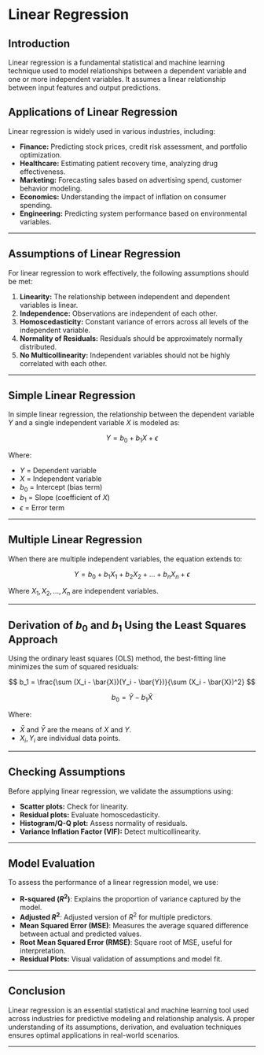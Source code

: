 # Linear Regression

## Introduction

Linear regression is a fundamental statistical and machine learning technique used to model relationships between a dependent variable and one or more independent variables. It assumes a linear relationship between input features and output predictions.

## Applications of Linear Regression

Linear regression is widely used in various industries, including:
- **Finance:** Predicting stock prices, credit risk assessment, and portfolio optimization.
- **Healthcare:** Estimating patient recovery time, analyzing drug effectiveness.
- **Marketing:** Forecasting sales based on advertising spend, customer behavior modeling.
- **Economics:** Understanding the impact of inflation on consumer spending.
- **Engineering:** Predicting system performance based on environmental variables.

---

## Assumptions of Linear Regression
For linear regression to work effectively, the following assumptions should be met:
1. **Linearity:** The relationship between independent and dependent variables is linear.
2. **Independence:** Observations are independent of each other.
3. **Homoscedasticity:** Constant variance of errors across all levels of the independent variable.
4. **Normality of Residuals:** Residuals should be approximately normally distributed.
5. **No Multicollinearity:** Independent variables should not be highly correlated with each other.

---

## Simple Linear Regression

In simple linear regression, the relationship between the dependent variable $Y$ and a single independent variable $X$ is modeled as:

$$
Y = b_0 + b_1X + \epsilon
$$

Where:
- $Y$ = Dependent variable
- $X$ = Independent variable
- $b_0$ = Intercept (bias term)
- $b_1$ = Slope (coefficient of $X$)
- $\epsilon$ = Error term

---

## Multiple Linear Regression

When there are multiple independent variables, the equation extends to:

$$
Y = b_0 + b_1X_1 + b_2X_2 + ... + b_nX_n + \epsilon
$$

Where $X_1, X_2, ..., X_n$ are independent variables.

---

## Derivation of $b_0$ and $b_1$ Using the Least Squares Approach

Using the ordinary least squares (OLS) method, the best-fitting line minimizes the sum of squared residuals:

$$
b_1 = \frac{\sum (X_i - \bar{X})(Y_i - \bar{Y})}{\sum (X_i - \bar{X})^2}
$$

$$
b_0 = \bar{Y} - b_1 \bar{X}
$$

Where:
- $\bar{X}$ and $\bar{Y}$ are the means of $X$ and $Y$.
- $X_i, Y_i$ are individual data points.

---

## Checking Assumptions

Before applying linear regression, we validate the assumptions using:
- **Scatter plots:** Check for linearity.
- **Residual plots:** Evaluate homoscedasticity.
- **Histogram/Q-Q plot:** Assess normality of residuals.
- **Variance Inflation Factor (VIF):** Detect multicollinearity.

---

## Model Evaluation

To assess the performance of a linear regression model, we use:
- **R-squared ($R^2$)**: Explains the proportion of variance captured by the model.
- **Adjusted $R^2$**: Adjusted version of $R^2$ for multiple predictors.
- **Mean Squared Error (MSE)**: Measures the average squared difference between actual and predicted values.
- **Root Mean Squared Error (RMSE)**: Square root of MSE, useful for interpretation.
- **Residual Plots:** Visual validation of assumptions and model fit.

---

## Conclusion

Linear regression is an essential statistical and machine learning tool used across industries for predictive modeling and relationship analysis. A proper understanding of its assumptions, derivation, and evaluation techniques ensures optimal applications in real-world scenarios.

---
